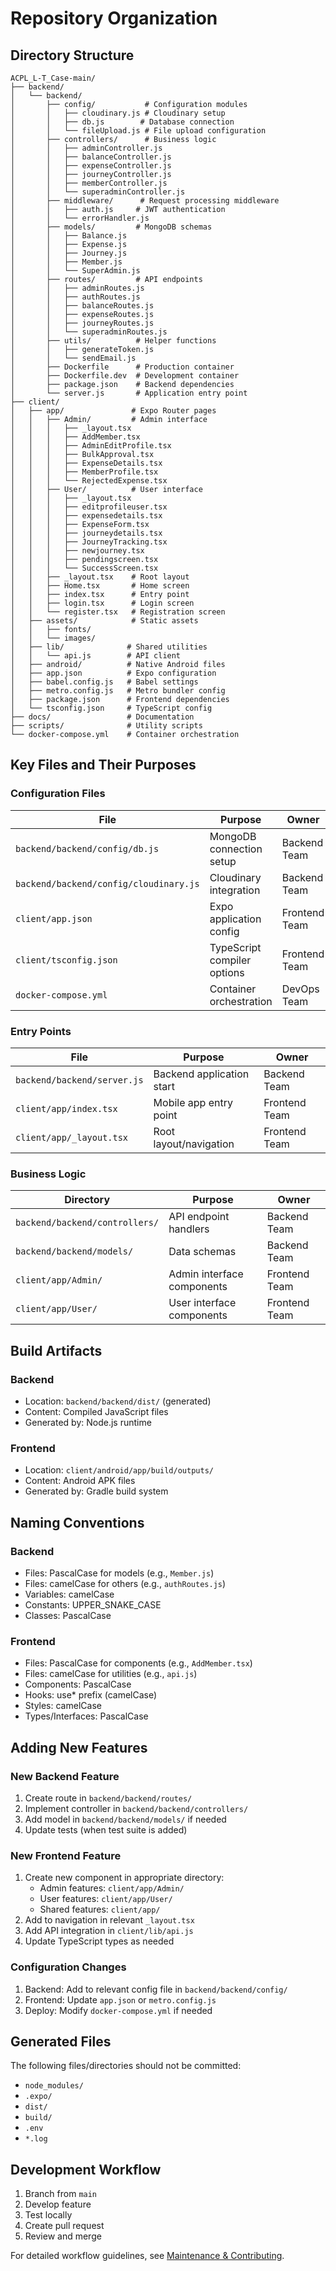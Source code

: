 # Repository Organization

## Directory Structure

```
ACPL_L-T_Case-main/
├── backend/
│   └── backend/
│       ├── config/           # Configuration modules
│       │   ├── cloudinary.js # Cloudinary setup
│       │   ├── db.js        # Database connection
│       │   └── fileUpload.js # File upload configuration
│       ├── controllers/      # Business logic
│       │   ├── adminController.js
│       │   ├── balanceController.js
│       │   ├── expenseController.js
│       │   ├── journeyController.js
│       │   ├── memberController.js
│       │   └── superadminController.js
│       ├── middleware/      # Request processing middleware
│       │   ├── auth.js     # JWT authentication
│       │   └── errorHandler.js
│       ├── models/         # MongoDB schemas
│       │   ├── Balance.js
│       │   ├── Expense.js
│       │   ├── Journey.js
│       │   ├── Member.js
│       │   └── SuperAdmin.js
│       ├── routes/         # API endpoints
│       │   ├── adminRoutes.js
│       │   ├── authRoutes.js
│       │   ├── balanceRoutes.js
│       │   ├── expenseRoutes.js
│       │   ├── journeyRoutes.js
│       │   └── superadminRoutes.js
│       ├── utils/          # Helper functions
│       │   ├── generateToken.js
│       │   └── sendEmail.js
│       ├── Dockerfile      # Production container
│       ├── Dockerfile.dev  # Development container
│       ├── package.json    # Backend dependencies
│       └── server.js       # Application entry point
├── client/
│   ├── app/               # Expo Router pages
│   │   ├── Admin/         # Admin interface
│   │   │   ├── _layout.tsx
│   │   │   ├── AddMember.tsx
│   │   │   ├── AdminEditProfile.tsx
│   │   │   ├── BulkApproval.tsx
│   │   │   ├── ExpenseDetails.tsx
│   │   │   ├── MemberProfile.tsx
│   │   │   └── RejectedExpense.tsx
│   │   ├── User/          # User interface
│   │   │   ├── _layout.tsx
│   │   │   ├── editprofileuser.tsx
│   │   │   ├── expensedetails.tsx
│   │   │   ├── ExpenseForm.tsx
│   │   │   ├── journeydetails.tsx
│   │   │   ├── JourneyTracking.tsx
│   │   │   ├── newjourney.tsx
│   │   │   ├── pendingscreen.tsx
│   │   │   └── SuccessScreen.tsx
│   │   ├── _layout.tsx    # Root layout
│   │   ├── Home.tsx       # Home screen
│   │   ├── index.tsx      # Entry point
│   │   ├── login.tsx      # Login screen
│   │   └── register.tsx   # Registration screen
│   ├── assets/            # Static assets
│   │   ├── fonts/
│   │   └── images/
│   ├── lib/              # Shared utilities
│   │   └── api.js        # API client
│   ├── android/          # Native Android files
│   ├── app.json          # Expo configuration
│   ├── babel.config.js   # Babel settings
│   ├── metro.config.js   # Metro bundler config
│   ├── package.json      # Frontend dependencies
│   └── tsconfig.json     # TypeScript config
├── docs/                 # Documentation
├── scripts/              # Utility scripts
└── docker-compose.yml    # Container orchestration
```

## Key Files and Their Purposes

### Configuration Files

| File | Purpose | Owner |
|------|---------|-------|
| `backend/backend/config/db.js` | MongoDB connection setup | Backend Team |
| `backend/backend/config/cloudinary.js` | Cloudinary integration | Backend Team |
| `client/app.json` | Expo application config | Frontend Team |
| `client/tsconfig.json` | TypeScript compiler options | Frontend Team |
| `docker-compose.yml` | Container orchestration | DevOps Team |

### Entry Points

| File | Purpose | Owner |
|------|---------|-------|
| `backend/backend/server.js` | Backend application start | Backend Team |
| `client/app/index.tsx` | Mobile app entry point | Frontend Team |
| `client/app/_layout.tsx` | Root layout/navigation | Frontend Team |

### Business Logic

| Directory | Purpose | Owner |
|-----------|---------|-------|
| `backend/backend/controllers/` | API endpoint handlers | Backend Team |
| `backend/backend/models/` | Data schemas | Backend Team |
| `client/app/Admin/` | Admin interface components | Frontend Team |
| `client/app/User/` | User interface components | Frontend Team |

## Build Artifacts

### Backend
- Location: `backend/backend/dist/` (generated)
- Content: Compiled JavaScript files
- Generated by: Node.js runtime

### Frontend
- Location: `client/android/app/build/outputs/`
- Content: Android APK files
- Generated by: Gradle build system

## Naming Conventions

### Backend
- Files: PascalCase for models (e.g., `Member.js`)
- Files: camelCase for others (e.g., `authRoutes.js`)
- Variables: camelCase
- Constants: UPPER_SNAKE_CASE
- Classes: PascalCase

### Frontend
- Files: PascalCase for components (e.g., `AddMember.tsx`)
- Files: camelCase for utilities (e.g., `api.js`)
- Components: PascalCase
- Hooks: use* prefix (camelCase)
- Styles: camelCase
- Types/Interfaces: PascalCase

## Adding New Features

### New Backend Feature
1. Create route in `backend/backend/routes/`
2. Implement controller in `backend/backend/controllers/`
3. Add model in `backend/backend/models/` if needed
4. Update tests (when test suite is added)

### New Frontend Feature
1. Create new component in appropriate directory:
   - Admin features: `client/app/Admin/`
   - User features: `client/app/User/`
   - Shared features: `client/app/`
2. Add to navigation in relevant `_layout.tsx`
3. Add API integration in `client/lib/api.js`
4. Update TypeScript types as needed

### Configuration Changes
1. Backend: Add to relevant config file in `backend/backend/config/`
2. Frontend: Update `app.json` or `metro.config.js`
3. Deploy: Modify `docker-compose.yml` if needed

## Generated Files
The following files/directories should not be committed:
- `node_modules/`
- `.expo/`
- `dist/`
- `build/`
- `.env`
- `*.log`

## Development Workflow
1. Branch from `main`
2. Develop feature
3. Test locally
4. Create pull request
5. Review and merge

For detailed workflow guidelines, see [Maintenance & Contributing](10_maintenance_and_contrib.md).